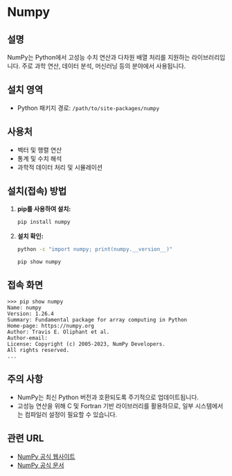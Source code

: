 # Numpy

## 설명
NumPy는 Python에서 고성능 수치 연산과 다차원 배열 처리를 지원하는 라이브러리입니다. 
주로 과학 연산, 데이터 분석, 머신러닝 등의 분야에서 사용됩니다.

## 설치 영역
- Python 패키지 경로: `/path/to/site-packages/numpy`

## 사용처
- 벡터 및 행렬 연산
- 통계 및 수치 해석
- 과학적 데이터 처리 및 시뮬레이션

## 설치(접속) 방법
1. **pip를 사용하여 설치:**
   ```bash
   pip install numpy
   ```
2. **설치 확인:**
   ```bash
   python -c "import numpy; print(numpy.__version__)"
   ```
   ```bash
   pip show numpy
   ```

## 접속 화면
```
>>> pip show numpy
Name: numpy
Version: 1.26.4
Summary: Fundamental package for array computing in Python
Home-page: https://numpy.org
Author: Travis E. Oliphant et al.
Author-email:
License: Copyright (c) 2005-2023, NumPy Developers.
All rights reserved.
...
```

## 주의 사항
- NumPy는 최신 Python 버전과 호환되도록 주기적으로 업데이트됩니다.
- 고성능 연산을 위해 C 및 Fortran 기반 라이브러리를 활용하므로, 일부 시스템에서는 컴파일러 설정이 필요할 수 있습니다.

## 관련 URL
- [NumPy 공식 웹사이트](https://numpy.org/)
- [NumPy 공식 문서](https://numpy.org/doc/)
